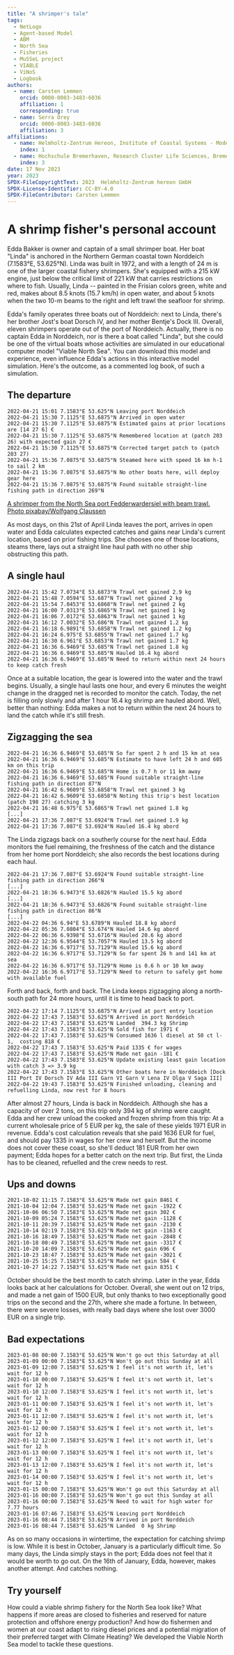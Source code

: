 ```yaml
---
title: "A shrimper's tale"
tags:
  - NetLogo
  - Agent-based Model
  - ABM
  - North Sea
  - Fisheries
  - MuSSeL project
  - VIABLE
  - ViNoS
  - Logbook
authors:
  - name: Carsten Lemmen
    orcid: 0000-0003-3483-6036
    affiliation: 1
    corresponding: true
  - name: Serra Örey
    orcid: 0000-0003-3483-6036
    affiliation: 3
affiliations:
  - name: Helmholtz-Zentrum Hereon, Institute of Coastal Systems - Modeling and Analysis, Germany, carsten.lemmen@hereon.de
    index: 1
  - name: Hochschule Bremerhaven, Research Cluster Life Sciences, Bremerhaven, Germany
    index: 3
date: 17 Nov 2023
year: 2023
SPDX-FileCopyrightText: 2023  Helmholtz-Zentrum hereon GmbH
SPDX-License-Identifier: CC-BY-4.0
SPDX-FileContributor: Carsten Lemmen
---
```


# A shrimp fisher's personal account

Edda Bakker is owner and captain of a small shrimper boat. Her boat "Linda" is anchored in the Northern German coastal town Norddeich (7.1583°E, 53.625°N). Linda was built in 1972, and with a length of 24 m is one of the larger coastal fishery shrimpers. She's equipped with a 215 kW engine, just below the critical limit of 221 kW that carries restrictions on where to fish. Usually, Linda -- painted in the Frisian colors green, white and red, makes about 8.5 knots (15.7 km/h) in open water, and about 5 knots when the two 10-m beams to the right and left trawl the seafloor for shrimp.

Edda's family operates three boats out of Norddeich: next to Linda, there's her brother Jost's boat Dorsch IV, and her mother Bentje's Dock III. Overall, eleven shrimpers operate out of the port of Norddeich. Actually, there is no captain Edda in Norddeich, nor is there a boat called "Linda", but she could be one of the virtual boats whose activities are simulated in our educational computer model "Viable North Sea". You can download this model and experience, even influence Edda's actions in this interactive model simulation. Here's the outcome, as a commented log book, of such a simulation.

## The departure

```{.txt}
2022-04-21 15:01 7.1583°E 53.625°N Leaving port Norddeich
2022-04-21 15:30 7.1125°E 53.6875°N Arrived in open water
2022-04-21 15:30 7.1125°E 53.6875°N Estimated gains at prior locations are [14 27 6] €
2022-04-21 15:30 7.1125°E 53.6875°N Remembered location at (patch 203 26) with expected gain 27 €
2022-04-21 15:30 7.1125°E 53.6875°N Corrected target patch to (patch 203 27)
2022-04-21 15:36 7.0875°E 53.6875°N Steamed here with speed 16 km h-1 to sail 2 km
2022-04-21 15:36 7.0875°E 53.6875°N No other boats here, will deploy gear here
2022-04-21 15:36 7.0875°E 53.6875°N Found suitable straight-line fishing path in direction 269°N
```

[A shrimper from the North Sea port Fedderwardersiel with beam trawl. Photo pixabay/Wolfgang Claussen](https://pixabay.com/get/g427e7d61142817d668ba8d8ef6e7f7538a552e46878a7b63e498bdba3930249a7693d5069b68ad82edf04b321c45b36b813282b7cfec9607dc7f780470ef8a5d6019f483d8e203a5f2487691a74d2b12_1280.jpg?attachment=)

As most days, on this 21st of April Linda leaves the port, arrives in open water and Edda calculates expected catches and gains near Linda's current location, based on prior fishing trips. She chooses one of those locations, steams there, lays out a straight line haul path with no other ship obstructing this path.

## A single haul

```{.txt}
2022-04-21 15:42 7.0734°E 53.6873°N Trawl net gained 2.9 kg
2022-04-21 15:48 7.0594°E 53.687°N Trawl net gained 2 kg
2022-04-21 15:54 7.0453°E 53.6868°N Trawl net gained 2 kg
2022-04-21 16:00 7.0313°E 53.6865°N Trawl net gained 1 kg
2022-04-21 16:06 7.0172°E 53.6863°N Trawl net gained 1 kg
2022-04-21 16:12 7.0032°E 53.686°N Trawl net gained 1.2 kg
2022-04-21 16:18 6.9891°E 53.6858°N Trawl net gained 1.2 kg
2022-04-21 16:24 6.975°E 53.6855°N Trawl net gained 1.7 kg
2022-04-21 16:30 6.961°E 53.6853°N Trawl net gained 1.7 kg
2022-04-21 16:36 6.9469°E 53.685°N Trawl net gained 1.8 kg
2022-04-21 16:36 6.9469°E 53.685°N Hauled 16.4 kg abord
2022-04-21 16:36 6.9469°E 53.685°N Need to return within next 24 hours to keep catch fresh
```

Once at a suitable location, the gear is lowered into the water and the trawl begins. Usually, a single haul lasts one hour, and every 6 minutes the weight change in the dragged net is recorded to monitor the catch. Today, the net is filling only slowly and after 1 hour 16.4 kg shrimp are hauled abord. Well, better than nothing: Edda makes a not to return within the next 24 hours to land the catch while it's still fresh.

## Zigzagging the sea

```{.txt}
2022-04-21 16:36 6.9469°E 53.685°N So far spent 2 h and 15 km at sea
2022-04-21 16:36 6.9469°E 53.685°N Estimate to have left 24 h and 605 km on this trip
2022-04-21 16:36 6.9469°E 53.685°N Home is 0.7 h or 11 km away
2022-04-21 16:36 6.9469°E 53.685°N Found suitable straight-line fishing path in direction 87°N
2022-04-21 16:42 6.9609°E 53.6858°N Trawl net gained 3 kg
2022-04-21 16:42 6.9609°E 53.6858°N Noting this trip's best location (patch 198 27) catching 3 kg
2022-04-21 16:48 6.975°E 53.6865°N Trawl net gained 1.8 kg
[...]
2022-04-21 17:36 7.087°E 53.6924°N Trawl net gained 1.9 kg
2022-04-21 17:36 7.087°E 53.6924°N Hauled 16.4 kg abord
```

The Linda zigzags back on a southerly course for the next haul. Edda monitors the fuel remaining, the freshness of the catch and the distance from her home port Norddeich; she also records the best locations during each haul.

```{.txt}
2022-04-21 17:36 7.087°E 53.6924°N Found suitable straight-line fishing path in direction 266°N
[...]
2022-04-21 18:36 6.9473°E 53.6826°N Hauled 15.5 kg abord
[...]
2022-04-21 18:36 6.9473°E 53.6826°N Found suitable straight-line fishing path in direction 86°N
[...]
2022-04-22 04:36 6.94°E 53.6789°N Hauled 18.8 kg abord
2022-04-22 05:36 7.0804°E 53.674°N Hauled 14.6 kg abord
2022-04-22 06:36 6.9398°E 53.6716°N Hauled 20.6 kg abord
2022-04-22 12:36 6.9544°E 53.7057°N Hauled 13.5 kg abord
2022-04-22 16:36 6.9717°E 53.7129°N Hauled 15.6 kg abord
2022-04-22 16:36 6.9717°E 53.7129°N So far spent 26 h and 141 km at sea
2022-04-22 16:36 6.9717°E 53.7129°N Home is 0.6 h or 10 km away
2022-04-22 16:36 6.9717°E 53.7129°N Need to return to safely get home with available fuel
```

Forth and back, forth and back. The Linda keeps zigzagging along a north-south path for 24 more hours, until it is time to head back to port.

```{.txt}
2022-04-22 17:14 7.1125°E 53.6875°N Arrived at port entry location
2022-04-22 17:43 7.1583°E 53.625°N Arrived in port Norddeich
2022-04-22 17:43 7.1583°E 53.625°N Landed  394.3 kg Shrimp
2022-04-22 17:43 7.1583°E 53.625°N Sold fish for 1971 €
2022-04-22 17:43 7.1583°E 53.625°N Consumed 1636 l diesel at 50 ct l-1,  costing 818 €
2022-04-22 17:43 7.1583°E 53.625°N Paid 1335 € for wages
2022-04-22 17:43 7.1583°E 53.625°N Made net gain -181 €
2022-04-22 17:43 7.1583°E 53.625°N Update existing least gain location with catch 3 => 3.9 kg
2022-04-22 17:43 7.1583°E 53.625°N Other boats here in Norddeich [Dock III Port IV Dorsch IV Ada III Garn VI Garn V Lena IV Olga V Saga III]
2022-04-22 19:43 7.1583°E 53.625°N Finished unloading, cleaning and refuelling Linda, now rest for 8 hours
```

After almost 27 hours, Linda is back in Norddeich. Although she has a capacity of over 2 tons, on this trip only 394 kg of shrimp were caught. Edda and her crew unload the cooked and frozen shrimp from this trip: At a current wholesale price of 5 EUR per kg, the sale of these yields 1971 EUR in revenue. Edda's cost calculation reveals that she paid 1636 EUR for fuel, and should pay 1335 in wages for her crew and herself. But the income does not cover these coast, so she'll deduct 181 EUR from her own payment; Edda hopes for a better catch on the next trip. But first, the Linda has to be cleaned, refuelled and the crew needs to rest.

## Ups and downs

```{.txt}
2021-10-02 11:15 7.1583°E 53.625°N Made net gain 8461 €
2021-10-04 12:04 7.1583°E 53.625°N Made net gain -1922 €
2021-10-06 06:50 7.1583°E 53.625°N Made net gain 302 €
2021-10-09 05:24 7.1583°E 53.625°N Made net gain -1128 €
2021-10-11 20:39 7.1583°E 53.625°N Made net gain -2130 €
2021-10-14 02:19 7.1583°E 53.625°N Made net gain -1163 €
2021-10-16 18:49 7.1583°E 53.625°N Made net gain -2848 €
2021-10-18 00:49 7.1583°E 53.625°N Made net gain -3317 €
2021-10-20 14:09 7.1583°E 53.625°N Made net gain 696 €
2021-10-23 18:47 7.1583°E 53.625°N Made net gain -3021 €
2021-10-25 15:25 7.1583°E 53.625°N Made net gain 584 €
2021-10-27 14:22 7.1583°E 53.625°N Made net gain 8351 €
```

October should be the best month to catch shrimp. Later in the year, Edda looks back at her calculations for October. Overall, she went out on 12 trips, and made a net gain of 1500 EUR, but only thanks to two exceptionally good trips on the second and the 27th, where she made a fortune. In between, there were severe losses, with really bad days where she lost over 3000 EUR on a single trip.

## Bad expectations

```{.txt}
2023-01-08 00:00 7.1583°E 53.625°N Won't go out this Saturday at all
2023-01-09 00:00 7.1583°E 53.625°N Won't go out this Sunday at all
2023-01-09 12:00 7.1583°E 53.625°N I feel it's not worth it, let's wait for 12 h
2023-01-10 00:00 7.1583°E 53.625°N I feel it's not worth it, let's wait for 12 h
2023-01-10 12:00 7.1583°E 53.625°N I feel it's not worth it, let's wait for 12 h
2023-01-11 00:00 7.1583°E 53.625°N I feel it's not worth it, let's wait for 12 h
2023-01-11 12:00 7.1583°E 53.625°N I feel it's not worth it, let's wait for 12 h
2023-01-12 00:00 7.1583°E 53.625°N I feel it's not worth it, let's wait for 12 h
2023-01-12 12:00 7.1583°E 53.625°N I feel it's not worth it, let's wait for 12 h
2023-01-13 00:00 7.1583°E 53.625°N I feel it's not worth it, let's wait for 12 h
2023-01-13 12:00 7.1583°E 53.625°N I feel it's not worth it, let's wait for 12 h
2023-01-14 00:00 7.1583°E 53.625°N I feel it's not worth it, let's wait for 12 h
2023-01-15 00:00 7.1583°E 53.625°N Won't go out this Saturday at all
2023-01-16 00:00 7.1583°E 53.625°N Won't go out this Sunday at all
2023-01-16 00:00 7.1583°E 53.625°N Need to wait for high water for 7.77 hours
2023-01-16 07:46 7.1583°E 53.625°N Leaving port Norddeich
2023-01-16 08:44 7.1583°E 53.625°N Arrived in port Norddeich
2023-01-16 08:44 7.1583°E 53.625°N Landed  0 kg Shrimp
```

As on so many occasions in wintertime, the expectation for catching shrimp is low. While it is best in October, January is a particularly difficult time. So many days, the Linda simply stays in the port; Edda does not feel that it would be worth to go out. On the 16th of January, Edda, however, makes another attempt. And catches nothing.

## Try yourself

How could a viable shrimp fishery for the North Sea look like? What happens if more areas are closed to fisheries and reserved for nature protection and offshore energy production? And how do fishermen and women at our coast adapt to rising diesel prices and a potential migration of their preferred target with Climate Heating? We developed the Viable North Sea model to tackle these questions.
